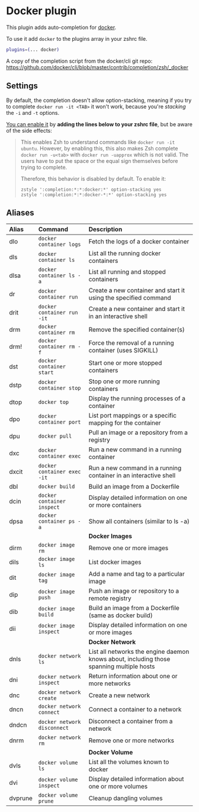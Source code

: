 # Docker plugin

This plugin adds auto-completion for [docker](https://www.docker.com/).

To use it add `docker` to the plugins array in your zshrc file.

```zsh
plugins=(... docker)
```

A copy of the completion script from the docker/cli git repo:
https://github.com/docker/cli/blob/master/contrib/completion/zsh/_docker

## Settings

By default, the completion doesn't allow option-stacking, meaning if you try to
complete `docker run -it <TAB>` it won't work, because you're _stacking_ the
`-i` and `-t` options.

[You can enable it](https://github.com/docker/cli/commit/b10fb43048) by **adding
the lines below to your zshrc file**, but be aware of the side effects:

> This enables Zsh to understand commands like `docker run -it
> ubuntu`. However, by enabling this, this also makes Zsh complete
> `docker run -u<tab>` with `docker run -uapprox` which is not valid. The
> users have to put the space or the equal sign themselves before trying
> to complete.
>
> Therefore, this behavior is disabled by default. To enable it:
>
> ```
> zstyle ':completion:*:*:docker:*' option-stacking yes
> zstyle ':completion:*:*:docker-*:*' option-stacking yes
> ```


## Aliases

| Alias   | Command                             | Description                                                                                      |
|:--------|:------------------------------------|:-------------------------------------------------------------------------------------------------|
| dlo     | `docker container logs`             | Fetch the logs of a docker container                                                             |
| dls     | `docker container ls`               | List all the running docker containers                                                           |
| dlsa    | `docker container ls -a`            | List all running and stopped containers                                                          |
| dr      | `docker container run`              | Create a new container and start it using the specified command                                  |
| drit    | `docker container run -it`          | Create a new container and start it in an interactive shell                                      |
| drm     | `docker container rm`               | Remove the specified container(s)                                                                |
| drm!    | `docker container rm -f`            | Force the removal of a running container (uses SIGKILL)                                          |
| dst     | `docker container start`            | Start one or more stopped containers                                                             |
| dstp    | `docker container stop`             | Stop one or more running containers                                                              |
| dtop    | `docker top`                        | Display the running processes of a container                                                     |
| dpo     | `docker container port`             | List port mappings or a specific mapping for the container                                       |
| dpu     | `docker pull`                       | Pull an image or a repository from a registry                                                    |
| dxc     | `docker container exec`             | Run a new command in a running container                                                         |
| dxcit   | `docker container exec -it`         | Run a new command in a running container in an interactive shell                                 |
| dbl     | `docker build`                      | Build an image from a Dockerfile                                                                 |
| dcin    | `docker container inspect`          | Display detailed information on one or more containers                                           |
| dpsa    | `docker container ps -a`            | Show all containers (similar to ls -a)                                                           |
|         |                                     | **Docker Images**                                                                                |
| dirm    | `docker image rm`                   | Remove one or more images                                                                        |
| dils    | `docker image ls`                   | List docker images                                                                               |
| dit     | `docker image tag`                  | Add a name and tag to a particular image                                                         |
| dip     | `docker image push`                 | Push an image or repository to a remote registry                                                 |
| dib     | `docker image build`                | Build an image from a Dockerfile (same as docker build)                                          |
| dii     | `docker image inspect`              | Display detailed information on one or more images                                               |
|         |                                     | **Docker Network**                                                                               |
| dnls    | `docker network ls`                 | List all networks the engine daemon knows about, including those spanning multiple hosts         |
| dni     | `docker network inspect`            | Return information about one or more networks                                                    |
| dnc     | `docker network create`             | Create a new network                                                                             |
| dncn    | `docker network connect`            | Connect a container to a network                                                                 |
| dndcn   | `docker network disconnect`         | Disconnect a container from a network                                                            |
| dnrm    | `docker network rm`                 | Remove one or more networks                                                                      |
|         |                                     | **Docker Volume**                                                                                |
| dvls    | `docker volume ls`                  | List all the volumes known to  docker                                                            |
| dvi     | `docker volume inspect`             | Display detailed information about one or more volumes                                           |
| dvprune | `docker volume prune`               | Cleanup dangling volumes                                                                         |
